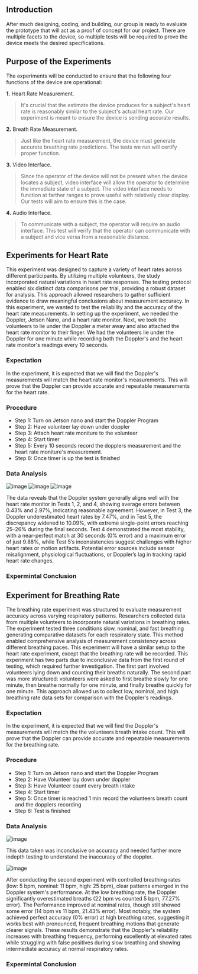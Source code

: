 ## Introduction 

After much designing, coding, and building, our group is ready to evaluate the prototype that will act as a proof of concept for our project. There are multiple facets to the device, so multiple tests will be required to prove the device meets the desired specifications.


## Purpose of the Experiments


The experiments will be conducted to ensure that the following four functions of the device are operational:
  
**1.** Heart Rate Measurement.  
>It's crucial that the estimate the device produces for a subject's heart rate is reasonably similar to the subject's actual heart rate. Our experiment is meant to ensure the device is sending accurate results. 
    
**2.** Breath Rate Measurement.  
>Just like the heart rate measurement, the device must generate accurate breathing rate predictions. The tests we run will certify proper function.

**3.** Video Interface.  
>Since the operator of the device will not be present when the device locates a subject, video interface will allow the operator to determine the immediate state of a subject. The video interface needs to function at farther ranges to prove useful with relatively clear display. Our tests will aim to ensure this is the case.

**4.** Audio Interface.
>To communicate with a subject, the operator will require an audio interface. This test will verify that the operator can communicate with a subject and vice versa from a reasonable distance.

## Experiments for Heart Rate

This experiment was designed to capture a variety of heart rates across different participants. By utilizing multiple volunteers, the study incorporated natural variations in heart rate responses. The testing protocol enabled six distinct data comparisons per trial, providing a robust dataset for analysis. This approach allowed researchers to gather sufficient evidence to draw meaningful conclusions about measurement accuracy. In this experiment, we wanted to test the reliability and the accuracy of the heart rate measurements. In setting up the experiment, we needed the Doppler, Jetson Nano, and a heart rate monitor. Next, we took the volunteers to lie under the Doppler a meter away and also attached the heart rate monitor to their finger. We had the volunteers lie under the Doppler for one minute while recording both the Doppler's and the heart rate monitor's readings every 10 seconds.

### Expectation
In the experiment, it is expected that we will find the Doppler's measurements will match the heart rate monitor's measurements. This will prove that the Doppler can provide accurate and repeatable measurements for the heart rate.

### Procedure
  - Step 1: Turn on Jetson nano and start the Doppler Program
  - Step 2: Have volunteer lay down under doppler
  - Step 3: Attach heart rate moniture to the volunteer
  - Step 4: Start timer
  - Step 5: Every 10 seconds record the dopplers measurement and the heart rate moniture's measurement.
  - Step 6: Once timer is up the test is finished
  
### Data Analysis
![image](https://github.com/user-attachments/assets/6db1cb2f-f15b-4d7d-92a3-7b168485280b)
![image](https://github.com/user-attachments/assets/7d5fd322-9df0-405a-9775-956546fbb93f)
![image](https://github.com/user-attachments/assets/303072b5-7110-4e35-9d48-3089ac9fd7e1)

The data reveals that the Doppler system generally aligns well with the heart rate monitor in Tests 1, 2, and 4, showing average errors between 0.43% and 2.97%, indicating reasonable agreement. However, in Test 3, the Doppler underestimated heart rates by 7.47%, and in Test 5, the discrepancy widened to 10.09%, with extreme single-point errors reaching 25–26% during the final seconds. Test 4 demonstrated the most stability, with a near-perfect match at 30 seconds (0% error) and a maximum error of just 9.88%, while Test 5’s inconsistencies suggest challenges with higher heart rates or motion artifacts. Potential error sources include sensor misalignment, physiological fluctuations, or Doppler’s lag in tracking rapid heart rate changes.

### Expermintal Conclusion

## Experiment for Breathing Rate 

The breathing rate experiment was structured to evaluate measurement accuracy across varying respiratory patterns. Researchers collected data from multiple volunteers to incorporate natural variations in breathing rates. The experiment tested three conditions slow, nominal, and fast breathing generating comparative datasets for each respiratory state. This method enabled comprehensive analysis of measurement consistency across different breathing paces. This experiment will have a similar setup to the heart rate experiment, except that the breathing rate will be recorded. This experiment has two parts due to inconclusive data from the first round of testing, which required further investigation. The first part involved volunteers lying down and counting their breaths naturally. The second part was more structured: volunteers were asked to first breathe slowly for one minute, then breathe normally for one minute, and finally breathe quickly for one minute. This approach allowed us to collect low, nominal, and high breathing rate data sets for comparison with the Doppler's readings.

### Expectation
In the experiment, it is expected that we will find the Doppler's measurements will match the the volunteers breath intake count. This will prove that the Doppler can provide accurate and repeatable measurements for the breathing rate.

### Procedure
  - Step 1: Turn on Jetson nano and start the Doppler Program
  - Step 2: Have Volunteer lay down under doppler
  - Step 3: Have Volunteer count every breath intake
  - Step 4: Start timer
  - Step 5: Once timer is reached 1 min record the volunteers breath count and the dopplers recording
  - Step 6: Test is finished

### Data Analysis
![image](https://github.com/user-attachments/assets/a2a0ec20-c11f-4aeb-829f-3e9fdf431a44)

This data taken was inconclusive on accuracy and needed further more indepth testing to understand the inaccuracy of the doppler.

![image](https://github.com/user-attachments/assets/79a64059-3ea9-4a55-bec3-d78a8edce9bf)

After conducting the second experiment with controlled breathing rates (low: 5 bpm, nominal: 11 bpm, high: 25 bpm), clear patterns emerged in the Doppler system's performance. At the low breathing rate, the Doppler significantly overestimated breaths (22 bpm vs counted 5 bpm, 77.27% error). The Performance improved at nominal rates, though still showed some error (14 bpm vs 11 bpm, 21.43% error). Most notably, the system achieved perfect accuracy (0% error) at high breathing rates, suggesting it works best with pronounced, frequent breathing motions that generate clearer signals. These results demonstrate that the Doppler's reliability increases with breathing frequency, performing excellently at elevated rates while struggling with false positives during slow breathing and showing intermediate accuracy at normal respiratory rates.

### Expermintal Conclusion

